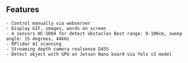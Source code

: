 ## Features
    - Control manually via webserver
    - Display GIF, images, words on screen
    - 4 sensors HC-SR04 for detect obstacles Best range: 0-100cm, sweep angle: 15 degrees, 44kHz 
    - RPlidar A1 scanning
    - Streaming depth camera realsense D455
    - Detect object with GPU on Jetson Nano board via Yolo v3 model
